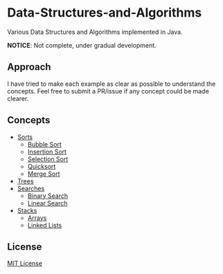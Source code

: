 Data-Structures-and-Algorithms
==============================

Various Data Structures and Algorithms implemented in Java.

**NOTICE**: Not complete, under gradual development.

## Approach
I have tried to make each example as clear as possible to understand the concepts. Feel free to submit a PR/issue if any concept could be made clearer.

## Concepts
* [Sorts](Sorts)
  * [Bubble Sort](Sorts/bubble.java)
  * [Insertion Sort](Sorts/insertion.java)
  * [Selection Sort](Sorts/selection.java)
  * [Quicksort](Sorts/quicksort.java)
  * [Merge Sort](Sorts/merge.java)
* [Trees](Trees)
* [Searches](Searches)
  * [Binary Search](Searches/binary.java)
  * [Linear Search](Searches/linear.java)
* [Stacks](Stacks)
  * [Arrays](Stacks/arrays.java)
  * [Linked Lists](Stacks/linkedlist.java)

## License
[MIT License](LICENSE)

